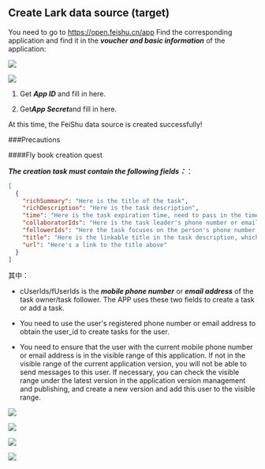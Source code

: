 ## Create Lark data source (target)

You need to go to https://open.feishu.cn/app Find the corresponding application and find it in the ***voucher and basic information*** of the application:

![](https://tapdata-bucket-01.oss-cn-beijing.aliyuncs.com/FeiShu/doc/findApp.PNG)

![](https://tapdata-bucket-01.oss-cn-beijing.aliyuncs.com/FeiShu/doc/appIdAndSecret.PNG)

1. Get ***App ID*** and fill in here.

2. Get***App Secret***and fill in here.

At this time, the FeiShu data source is created successfully!

###Precautions

####Fly book creation quest

***The creation task must contain the following fields：***：

```json
[
  {
    "richSummary": "Here is the title of the task",
    "richDescription": "Here is the task description",
    "time": "Here is the task expiration time, need to pass in the timestamp",
    "collaboratorIds": "Here is the task leader's phone number or email address",
    "followerIds": "Here the task focuses on the person's phone number or email address",
    "title": "Here is the linkable title in the task description, which can be used with the following url",
    "url": "Here's a link to the title above"
  }
]
```

其中：
- cUserIds/fUserIds is the ***mobile phone number***  or ***email address*** of the task owner/task follower. The APP uses these two fields to create a task or add a task.

- You need to use the user's registered phone number or email address to obtain the user_id to create tasks for the user.

- You need to ensure that the user with the current mobile phone number or email address is in the visible range of this application. If not in the visible range of the current application version, you will not be able to send messages to this user. If necessary, you can check the visible range under the latest version in the application version management and publishing, and create a new version and add this user to the visible range.

![](https://tapdata-bucket-01.oss-cn-beijing.aliyuncs.com/FeiShu/doc/version.PNG)

![](https://tapdata-bucket-01.oss-cn-beijing.aliyuncs.com/FeiShu/doc/rang.PNG)

![](https://tapdata-bucket-01.oss-cn-beijing.aliyuncs.com/FeiShu/doc/createdVersion.PNG)

![](https://tapdata-bucket-01.oss-cn-beijing.aliyuncs.com/FeiShu/doc/modifyRang.PNG)